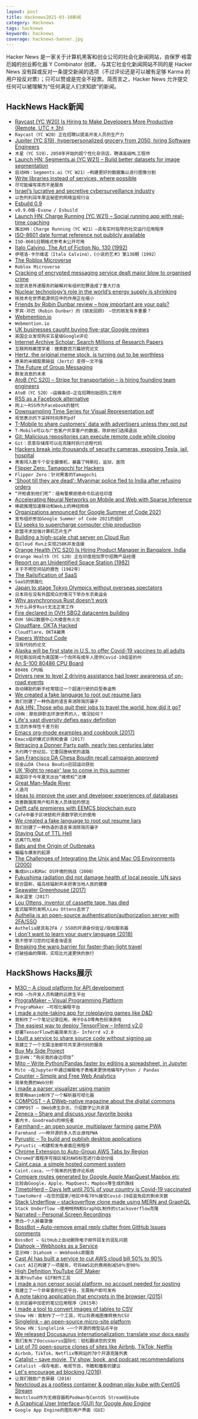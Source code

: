 ```yaml
---
layout: post
title: Hacknews2021-03-10新闻
category: Hacknews
tags: hacknews
keywords: hacknews
coverage: hacknews-banner.jpg
---
```


Hacker News 是一家关于计算机黑客和创业公司的社会化新闻网站，由保罗·格雷厄姆的创业孵化器 Y Combinator 创建。
与其它社会化新闻网站不同的是 Hacker News 没有踩或反对一条提交新闻的选项（不过评论还是可以被有足够 Karma 的用户投反对票）；只可以赞或是完全不投票。简而言之，Hacker News 允许提交任何可以被理解为“任何满足人们求知欲”的新闻。

## HackNews Hack新闻


- [Raycast (YC W20) Is Hiring to Make Developers More Productive (Remote, UTC ± 3h)](https://raycast.com/jobs)
- `Raycast（YC W20）正在招聘以提高开发人员的生产力`
- [Jupiter (YC S19), hyperpersonalized grocery from 2050, hiring Software Engineers](https://jupiter.co/careers)
- `木星（YC S19），2050年开始的超个性化杂货店，聘请高级ML工程师`
- [Launch HN: Segments.ai (YC W21) – Build better datasets for image segmentation](item?id=26398518)
- `启动HN：Segments.ai（YC W21）–构建更好的数据集以进行图像分割`
- [Write libraries instead of services, where possible](http://catern.com/services.html)
- `尽可能编写库而不是服务`
- [Israel’s lucrative and secretive cybersurveillance industry](https://restofworld.org/2021/inside-israels-lucrative-and-secretive-cybersurveillance-talent-pipeline/)
- `以色列利润丰厚且秘密的网络监视行业`
- [Esbuild 0.9](https://github.com/evanw/esbuild/releases/tag/v0.9.0)
- `v0.9.0版·Evanw / Esbuild`
- [Launch HN: Charge Running (YC W21) – Social running app with real-time coaching](item?id=26400053)
- `推出HN：Charge Running（YC W21）–具有实时指导的社交运行应用程序`
- [ISO-8601 date format reference not publicly available](https://twitter.com/isostandards/status/1367138676162105344)
- `ISO-8601日期格式参考未公开可用`
- [Italo Calvino, The Art of Fiction No. 130 (1992)](https://theparisreview.org/interviews/2027/the-art-of-fiction-no-130-italo-calvino)
- `伊塔洛·卡尔维诺（Italo Calvino），《小说的艺术》第130期（1992）`
- [The Roblox Microverse](https://stratechery.com/2021/the-roblox-microverse/)
- `Roblox Microverse`
- [Cracking of encrypted messaging service dealt major blow to organised crime](https://www.brusselstimes.com/news/belgium-all-news/159039/cracking-of-encrypted-text-messaging-service-sky-ecc-app-dealt-major-blow-to-organised-crime/)
- `加密消息传递服务的破解对有组织犯罪造成了重大打击`
- [Nuclear technology’s role in the world’s energy supply is shrinking](https://www.nature.com/articles/d41586-021-00615-w)
- `核技术在世界能源供应中的作用正在缩小`
- [Friends by Robin Dunbar review – how important are your pals?](https://www.theguardian.com/books/2021/feb/21/friends-by-robin-dunbar-review-how-important-are-your-pals)
- `罗宾·邓巴（Robin Dunbar）的《朋友回顾》 –您的朋友有多重要？`
- [Webmention.io](https://webmention.io/)
- `Webmention.io`
- [UK businesses caught buying five-star Google reviews](https://www.bbc.com/news/technology-56321576)
- `英国企业发现购买五星级Google评论`
- [Internet Archive Scholar: Search Millions of Research Papers](http://blog.archive.org/2021/03/09/search-scholarly-materials-preserved-in-the-internet-archive/)
- `互联网档案馆学者：搜索数百万篇研究论文`
- [Hertz, the original meme stock, is turning out to be worthless](https://www.bloomberg.com/news/articles/2021-03-02/hertz-the-original-meme-stock-is-turning-out-to-be-worthless)
- `原来的米姆股票赫兹（Jertz）变得一文不值`
- [The Future of Group Messaging](https://thejarren.com/group-messaging)
- `群发消息的未来`
- [AtoB (YC S20) – Stripe for transportation – is hiring founding team engineers](https://www.notion.so/atob/Founding-Team-Engineers-AtoB-1db448bd0b8c482db48857f04c7244cf)
- `AtoB（YC S20）–运输条纹–正在招聘创始团队工程师`
- [RSS as a Facebook alternative](https://thenewleafjournal.com/around-the-web-rss-as-a-facebook-alternative/)
- `网上〜RSS作为Facebook的替代`
- [Downsampling Time Series for Visual Representation pdf](https://skemman.is/bitstream/1946/15343/3/SS_MSthesis.pdf)
- `视觉表示的下采样时间序列pdf`
- [T-Mobile to share customers' data with advertisers unless they opt out](https://thehill.com/policy/technology/542303-t-mobile-to-share-customers-web-mobile-app-data-with-advertisers-unless)
- `T-Mobile可以与广告客户共享客户的数据，除非他们选择退出`
- [Git: Malicious repositories can execute remote code while cloning](https://www.openwall.com/lists/oss-security/2021/03/09/3)
- `Git：恶意存储库可以在克隆时执行远程代码`
- [Hackers break into thousands of security cameras, exposing Tesla, jail, hospital](https://www.bnnbloomberg.ca/hackers-break-into-thousands-of-security-cameras-exposing-tesla-jails-hospitals-1.1574681)
- `黑客闯入数千个安全摄像机，暴露了特斯拉，监狱，医院`
- [Flipper Zero: Tamagochi for Hackers](https://flipperzero.one/)
- `Flipper Zero：针对黑客的Tamagochi`
- ['Shoot till they are dead': Myanmar police fled to India after refusing orders](https://www.reuters.com/article/us-myanmar-politics-india-exclusive-idUSKBN2B12U2)
- `“开枪直到他们死”：缅甸警察拒绝命令后逃往印度`
- [Accelerating Neural Networks on Mobile and Web with Sparse Inference](https://ai.googleblog.com/2021/03/accelerating-neural-networks-on-mobile.html)
- `稀疏推理加速移动和Web上的神经网络`
- [Organizations announced for Google Summer of Code 2021](https://summerofcode.withgoogle.com/organizations/)
- `宣布组织参加Google Summer of Code 2021的组织`
- [EU seeks to supercharge computer chip production](https://www.bbc.com/news/technology-56334210)
- `欧盟寻求加强计算机芯片生产`
- [Building a high-scale chat server on Cloud Run](https://ahmet.im/blog/cloud-run-chat-server/)
- `在Cloud Run上实现250K并发连接`
- [Orange Health (YC S20) Is Hiring Product Manager in Bangalore, India](https://www.orangehealth.in/jobs/product-manager-%2F-sr.-product-manager)
- `Orange Health（YC S20）正在印度班加罗尔招聘产品经理`
- [Report on an Unidentified Space Station (1982)](http://geosci.uchicago.edu/~kite/doc/roauss.htm)
- `关于不明空间站的报告（1982年）`
- [The Railsification of SaaS](https://keithwhor.medium.com/the-railsification-of-saas-e5d284fa44a1)
- `SaaS的铁路化`
- [Japan to stage Tokyo Olympics without overseas spectators](https://japantoday.com/category/tokyo-2020-olympics/update1-japan-to-stage-tokyo-olympics-without-overseas-spectators)
- `日本将在没有外国观众的情况下举办东京奥运会`
- [Why asynchronous Rust doesn't work](https://theta.eu.org/2021/03/08/async-rust-2.html)
- `为什么异步Rust无法正常工作`
- [Fire declared in OVH SBG2 datacentre building](http://travaux.ovh.net/?do=details&id=49471&)
- `OVH SBG2数据中心大楼宣布火灾`
- [Cloudflare, OKTA Hacked](https://twitter.com/nyancrimew/status/1369437256193343496)
- `Cloudflare，OKTA被黑`
- [Papers Without Code](http://www.paperswithoutcode.com/)
- `没有代码的论文`
- [Alaska will be first state in U.S. to offer Covid-19 vaccines to all adults](https://www.alaskapublic.org/2021/03/09/alaska-will-be-first-in-u-s-to-offer-covid-19-vaccines-to-all-adults/)
- `阿拉斯加将成为美国第一个向所有成年人提供Covid-19疫苗的州`
- [An S-100 80486 CPU Board](http://www.s100computers.com/My%20System%20Pages/80486%20Board/80486%20CPU%20Board.htm)
- `80486 CPU板`
- [Drivers new to level 2 driving assistance had lower awareness of on-road events](https://www.thedrive.com/news/39688/drivers-new-to-automated-assists-more-often-missed-a-giant-teddy-bear-speeding-past-them-study)
- `自动辅助的新手经常错过一个超速行驶的巨型泰迪熊`
- [We created a fake language to root out resume liars](https://www.facebook.com/groups/CFprogrammers/)
- `我们创建了一种伪造的语言来消除简历骗子`
- [Ask HN: Those who quit their jobs to travel the world, how did it go?](item?id=26407560)
- `问HN：那些辞职去环游世界的人，情况如何？`
- [Life's vast diversity defies easy definition](https://www.quantamagazine.org/what-is-life-its-vast-diversity-defies-easy-definition-20210309/)
- `生活的多样性千差万别`
- [Emacs org-mode examples and cookbook (2017)](http://ehneilsen.net/notebook/orgExamples/org-examples.html)
- `Emacs组织模式示例和食谱（2017）`
- [Retracing a Donner Party path, nearly two centuries later](https://www.atlasobscura.com/articles/donner-route-2020)
- `大约两个世纪后，它重回唐纳党的道路`
- [San Francisco DA Chesa Boudin recall campaign approved](https://www.kron4.com/news/bay-area/san-francisco-da-chesa-boudin-recall-campaign-approved/)
- `旧金山DA Chesa Boudin召回运动获批`
- [UK 'Right to repair' law to come in this summer](https://www.bbc.co.uk/news/business-56340077)
- `英国将于今年夏天出台“维修权”法律`
- [Great Man-Made River](https://en.wikipedia.org/wiki/Great_Man-Made_River)
- `人造河`
- [Ideas to improve the user and developer experiences of databases](https://dnlhg.com/posts/database-ux-ideas)
- `改善数据库用户和开发人员体验的想法`
- [Delft café premieres with EEMCS blockchain euro](https://www.delta.tudelft.nl/article/delft-cafe-premieres-eemcs-blockchain-euro)
- `Café中基于区块链和开源数字欧元的使用`
- [We created a fake language to root out resume liars](https://www.facebook.com/groups/CFprogrammers/permalink/10158154545285036/)
- `我们创建了一种伪造的语言来消除简历骗子`
- [Staying Out of TTL Hell](http://calpaterson.com/ttl-hell.html)
- `远离TTL地狱`
- [Bats and the Origin of Outbreaks](https://graphics.reuters.com/HEALTH-CORONAVIRUS/BATS/qzjpqglbxpx/)
- `蝙蝠与爆发的起源`
- [The Challenges of Integrating the Unix and Mac OS Environments (2000)](https://www.usenix.org/legacy/publications/library/proceedings/usenix2000/invitedtalks/sanchez_html/sanchez.html)
- `集成Unix和Mac OS环境的挑战（2000）`
- [Fukushima radiation did not damage health of local people, UN says](https://www.theguardian.com/environment/2021/mar/10/fukushima-meltdown-did-not-damage-health-un-japan)
- `联合国称，福岛核辐射并未损害当地人民的健康`
- [Seawater Greenhouse (2017)](https://seawatergreenhouse.com/construction-blog/2017/11/7/construction-completed)
- `海水温室（2017）`
- [Lou Ottens, inventor of cassette tape, has died](https://netherlandsnewslive.com/inventor-of-cassette-tape-lou-ottens-passed-away-financial/107722/)
- `盒式磁带的发明人Lou Ottens去世了`
- [Authelia is an open-source authentication/authorization server with 2FA/SSO](https://github.com/authelia/authelia)
- `Authelia是具有2FA / SSO的开源身份验证/授权服务器`
- [I don't want to learn your query language (2018)](https://erikbern.com/2018/08/30/i-dont-want-to-learn-your-garbage-query-language.html)
- `我不想学习您的垃圾查询语言`
- [Breaking the warp barrier for faster-than-light travel](https://www.uni-goettingen.de/en/3240.html?id=6192)
- `打破扭曲的障碍，实现比光速更快的旅行`


## HackShows Hacks展示

- [ M3O – A cloud platform for API development](https://m3o.com)
- `M3O –为开发人员构建的云原生平台`
- [ PrograMaker – Visual Programming Platform](https://programaker.com/about)
- `PrograMaker –可视化编程平台`
- [ I made a note-taking app for roleplaying games like D&D](https://www.critical-notes.com)
- `我制作了一个笔记记录应用，用于D＆D等角色扮演游戏`
- [ The easiest way to deploy TensorFlow – Inferrd v2.0](https://inferrd.com/#v2)
- `部署TensorFlow的最简单方法– Inferrd v2.0`
- [ I built a service to share source code without signing up](https://harigami.net)
- `我建立了一个无需注册即可共享源代码的服务`
- [ Buy My Side Project](https://buymysideproject.com)
- `显示HN：“购买我的身边项目”`
- [ Mito – Write Python/Pandas faster by editing a spreadsheet, in Jupyter](https://trymito.io/launch)
- `Mito –在Jupyter中通过编辑电子表格来更快地编写Python / Pandas`
- [ Counter – Simple and Free Web Analytics](https://counter.dev/)
- `简单免费的Web分析`
- [ I made a parser visualizer using manim](https://github.com/ashutoshbsathe/yacv)
- `我使用manim制作了一个解析器可视化器`
- [ COMPOST – A DWeb-native magazine about the digital commons](https://one.compost.digital)
- `COMPOST – DWeb原生杂志，介绍数字公共资源`
- [ Zeneca – Share and discuss your favorite books](https://zeneca.io)
- `塞内卡，Goodreads的继任者`
- [ Farmhand – an open source, multiplayer farming game PWA](https://jeremyckahn.github.io/farmhand/)
- `Farmhand –一种开源的多人农业游戏PWA`
- [ Pyrustic – To build and publish desktop applications](https://github.com/pyrustic/pyrustic)
- `Pyrustic –构建和发布桌面应用程序`
- [ Chrome Extension to Auto-Group AWS Tabs by Region](https://chrome.google.com/webstore/detail/aws-compass/hbjmjdhpbemchceodklfbhabondedojg/)
- `Chrome扩展程序可按区域对AWS标签进行自动分组`
- [ Caint.casa, a simple hosted comment system](https://www.caint.casa/)
- `Caint.casa，一个简单的托管评论系统`
- [ Compare routes generated by Google,Apple,MapQuest,Mapbox,etc](http://superroute.evergreen-labs.com)
- `比较由Google，Apple，MapQuest，Mapbox等生成的路线`
- [ TimetoHerd – Days left until 70% of your country is Covid-19 vaccinated](HTTPS://timetoherd.com)
- `TimetoHerd –在您的国家/地区中有70％接受Covid-19疫苗免疫的剩余天数`
- [ Stack Underflow – stackoverflow clone made using MERN and GraphQL](https://github.com/amand33p/stack-underflow-mern-gql)
- `Stack Underflow –使用MERN和GraphQL制作的stackoverflow克隆`
- [ Narrated – Personal Screen Recordings](https://www.buildandshipapps.com/)
- `旁白–个人屏幕录像`
- [ BossBot – Auto-remove email reply clutter from GitHub Issues comments](https://github.com/marketplace/actions/bossbot-github-issue-comment-cleanup)
- `BossBot – GitHub上自动删除电子邮件回复的混乱问题`
- [ Diahook – Webhooks as a Service](https://www.diahook.com/?r=hn)
- `显示HN：Diahook – Webhooks即服务`
- [ Cast AI has built a service to cut AWS cloud bill 50% to 90%](item?id=26400017)
- `Cast AI已构建了一项服务，可将AWS云的费用削减50％至90％`
- [ High Definition YouTube GIF Maker](https://gif.run)
- `高清YouTube GIF制作工具`
- [ I made a non censor social platform, no account needed for posting](https://argoledo.com/)
- `我建立了一个非审查的社交平台，无需帐户即可发布`
- [ A note taking application that encrypts in the browser (2015)](https://github.com/moyaproject/notes)
- `在浏览器中加密的笔记应用程序（2015年）`
- [ I made a tool to convert images of tables to CSV](https://github.com/artperrin/image2csv)
- `Show HN：我制作了一个工具，可以将表格图像转换为CSV`
- [ Singlelink – an open-source micro-site platform](https://singlelink.co)
- `Show HN：Singlelink –一个开源的微型站点平台`
- [ We released Docusaurus internationalization: translate your docs easily](https://v2.docusaurus.io/blog/2021/03/09/releasing-docusaurus-i18n)
- `我们发布了Docusaurus国际化：轻松翻译您的文档`
- [ List of 70 open-source clones of sites like Airbnb, TikTok, Netflix](https://github.com/GorvGoyl/Clone-Wars)
- `Airbnb，TikTok，Netflix等网站的70个开源克隆列表`
- [ Catalist – save movie, TV show, book, and podcast recommendations](https://getcatalist.com/)
- `Catalist –保存电影，电视节目，书籍和播客的建议`
- [ Let's encourage ad blocking (2016)](https://blockads.fivefilters.org/)
- `让我们鼓励广告屏蔽（2016）`
- [ Nextcloud as a rootless container & podman play kube with CentOS Stream](https://www.underkube.com/posts/2021-01-28-nextcloud-podman-rootless-systemd-part-i-introduction/)
- `Nextcloud作为无根容器和Podman与CentOS Stream玩kube`
- [ A Graphical User Interface (GUI) for Google App Engine](https://nocommandline.com)
- `Google App Engine的图形用户界面（GUI）`

